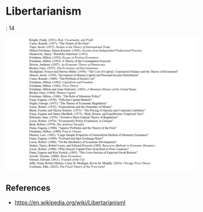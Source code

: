 # Libertarianism

: 14

![image.png](Libertarianism%2017ac0f5171ec81f79aa0dcfdb9f14fa1/image.png)

## References

- https://en.wikipedia.org/wiki/LibertarianismI